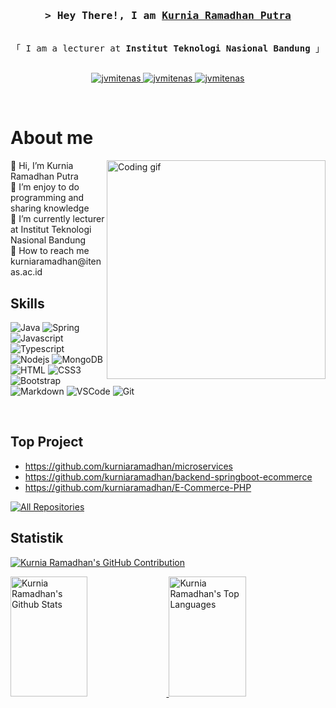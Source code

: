 <!-- Intro  -->
<h3 align="center">
        <samp>&gt; Hey There!, I am
                <b><a target="_blank" href="https://www.itenas.ac.id/brosur-program-studi/fti/program-studi-sistem-informasi/kurnia-ramadhan-putra-s-kom-m-t/">Kurnia Ramadhan Putra</a></b>
        </samp>
</h3>

<p align="center"> 
  <samp>
    <br>
    「 I am a lecturer at <b>Institut Teknologi Nasional Bandung</b> 」
    <br>
    <br>
  </samp>
</p>

<p align="center">
 <a href="https://dewacoding.wordpress.com/" target="blank">
  <img src="https://img.shields.io/badge/Website-DC143C?style=for-the-badge&logo=medium&logoColor=white" alt="jvmitenas" />
 </a>
 <a href="https://www.linkedin.com/in/kurniaramadhanputra/" target="_blank">
  <img src="https://img.shields.io/badge/LinkedIn-0077B5?style=for-the-badge&logo=linkedin&logoColor=white" alt="jvmitenas"/>
 </a>
 <a href="https://www.instagram.com/kramadhanputra/" target="_blank">
  <img src="https://img.shields.io/badge/Instagram-fe4164?style=for-the-badge&logo=instagram&logoColor=white" alt="jvmitenas" />
 </a> 
</p>
<br />

<!-- About Section -->
 # About me
 
<p>
  <img align="right" width="350" src="/assets/programmer.gif" alt="Coding gif" />
  👋 Hi, I’m Kurnia Ramadhan Putra <br/>
  👀 I’m enjoy to do programming and sharing knowledge <br/>
  🌱 I’m currently lecturer at Institut Teknologi Nasional Bandung <br/>
  📧 How to reach me kurniaramadhan@itenas.ac.id
</p>

## Skills

![Java](https://img.shields.io/badge/Java-F05032?style=for-the-badge&logo=java&logoColor=white)
![Spring](https://img.shields.io/badge/Spring-4EA94B?style=for-the-badge&logo=spring&logoColor=white)
![Javascript](https://img.shields.io/badge/Javascript-F0DB4F?style=for-the-badge&labelColor=black&logo=javascript&logoColor=F0DB4F)
![Typescript](https://img.shields.io/badge/Typescript-007acc?style=for-the-badge&labelColor=black&logo=typescript&logoColor=007acc)
![Nodejs](https://img.shields.io/badge/Nodejs-3C873A?style=for-the-badge&labelColor=black&logo=node.js&logoColor=3C873A)
![MongoDB](https://img.shields.io/badge/MongoDB-4EA94B?style=for-the-badge&logo=mongodb&logoColor=white)
![HTML](https://img.shields.io/badge/HTML5-E34F26?style=for-the-badge&logo=html5&logoColor=white)
![CSS3](https://img.shields.io/badge/CSS3-1572B6?style=for-the-badge&logo=css3&logoColor=white)
![Bootstrap](https://img.shields.io/badge/Bootstrap-563D7C?style=for-the-badge&logo=bootstrap&logoColor=white)
![Markdown](https://img.shields.io/badge/Markdown-000000?style=for-the-badge&logo=markdown&logoColor=white)
![VSCode](https://img.shields.io/badge/Visual_Studio-0078d7?style=for-the-badge&logo=visual%20studio&logoColor=white)
![Git](https://img.shields.io/badge/Git-F05032?style=for-the-badge&logo=git&logoColor=white)

<br/>

## Top Project
* https://github.com/kurniaramadhan/microservices
* https://github.com/kurniaramadhan/backend-springboot-ecommerce
* https://github.com/kurniaramadhan/E-Commerce-PHP

<p align="left">
  <a href="https://github.com/kurniaramadhan?tab=repositories" target="_blank"><img alt="All Repositories" title="All Repositories" src="https://img.shields.io/badge/-All%20Repos-2962FF?style=for-the-badge&logo=koding&logoColor=white"/></a>
</p>

## Statistik

<p align="left">
  <a href="https://github.com/kurniaramadhan">
    <img src="https://github-profile-summary-cards.vercel.app/api/cards/profile-details?username=kurniaramadhan&theme=radical" alt="Kurnia Ramadhan's GitHub Contribution"/>
  </a>
</p>

<a href="https://github.com/kurniaramadhan">
  <img alt="Kurnia Ramadhan's Github Stats" src="https://denvercoder1-github-readme-stats.vercel.app/api?username=kurniaramadhan&show_icons=true&count_private=true&theme=react&border_color=7F3FBF&bg_color=0D1117&title_color=F85D7F&icon_color=F8D866" height="192px" width="49.5%"/>
</a>
<a href="https://github.com/kurniaramadhan">
  <img alt="Kurnia Ramadhan's Top Languages" src="https://denvercoder1-github-readme-stats.vercel.app/api/top-langs/?username=kurniaramadhan&langs_count=8&layout=compact&theme=react&border_color=7F3FBF&bg_color=0D1117&title_color=F85D7F&icon_color=F8D866" height="192px" width="49.5%"/>
</a>

